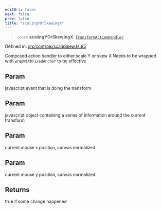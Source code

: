 ```yaml
---
editUrl: false
next: false
prev: false
title: "scalingYOrSkewingX"
---
```


> `const` **scalingYOrSkewingX**: [`TransformActionHandler`](/api/type-aliases/transformactionhandler/)

Defined in: [src/controls/scaleSkew.ts:85](https://github.com/fabricjs/fabric.js/blob/8206f10a405480a7ba988ff6cfdde6412c1f13f8/src/controls/scaleSkew.ts#L85)

Composed action handler to either scale Y or skew X
Needs to be wrapped with `wrapWithFixedAnchor` to be effective

## Param

javascript event that is doing the transform

## Param

javascript object containing a series of information around the current transform

## Param

current mouse x position, canvas normalized

## Param

current mouse y position, canvas normalized

## Returns

true if some change happened

